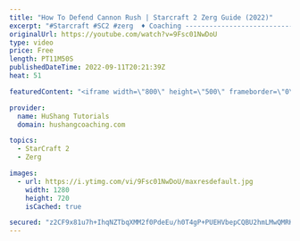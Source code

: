 ```yaml
---
title: "How To Defend Cannon Rush | Starcraft 2 Zerg Guide (2022)"
excerpt: "#Starcraft #SC2 #zerg  ♦ Coaching -------------------------------------------------------------------------- Website: https://www.hushangcoaching.com  Interested in Starcraft lessons? Check out my website! I would love to help you improve and reach your goals. I've been coaching for several years and"
originalUrl: https://youtube.com/watch?v=9Fsc01NwDoU
type: video
price: Free
length: PT11M50S
publishedDateTime: 2022-09-11T20:21:39Z
heat: 51

featuredContent: "<iframe width=\"800\" height=\"500\" frameborder=\"0\" src=\"https://www.youtube.com/embed/9Fsc01NwDoU\" allow=\"accelerometer; autoplay; encrypted-media; gyroscope; picture-in-picture\" allowfullscreen></iframe>"

provider:
  name: HuShang Tutorials
  domain: hushangcoaching.com

topics:
  - StarCraft 2
  - Zerg

images:
  - url: https://i.ytimg.com/vi/9Fsc01NwDoU/maxresdefault.jpg
    width: 1280
    height: 720
    isCached: true

secured: "z2CF9x81u7h+IhqNZTbqXMM2f0PdeEu/h0T4gP+PUEHVbepCQBU2hmLMwQMRKU6wj0IAMbZ6EoZW1i5UYqcqg2OSKJdLMD7mbYC2nLhYnkFIGSBlSqQA293G5WqzykZuqJ7J+rVrUnwK3SRvH8s4Csy+01pvvok0DPvGgpsYE+XJU7lmUOxS9+lLjheVBHeInBheYtPQNpvSWdSpDhvskXcZxeGOEHtLrdmi/sxXUx5LmMHgQFyIHRMQjJjt0wPWQ5/Z5PSBVm9GnyY73R0oXjiW+Nrkc/a71dDd2O3mRp/mFOqrckT6Bg4rjl1nUhU5h2wRDfNpefbutI10b48El7+Fd/TZNfXr7I0LJv2TJ+BQWVRNkquBYeQ7i0A8edO4pgomxacOiXtynz8BAcnWCatHa8RG1YLO8vJdXwUFmMQ=;PNotYctexzJoK/gCqWd89w=="
---
```


